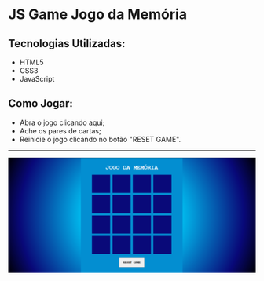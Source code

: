 # JS Game Jogo da Memória


## Tecnologias Utilizadas:
  - HTML5
  - CSS3
  - JavaScript


## Como Jogar:
  - Abra o jogo clicando [aqui](https://nataliabrunelli.github.io/jogo-da-memoria/);
  - Ache os pares de cartas;
  - Reinicie o jogo clicando no botão "RESET GAME".


---
![Jogo](./img/print.png)
